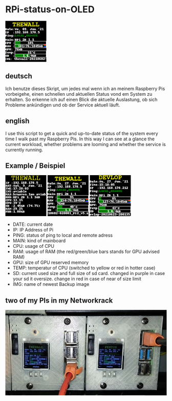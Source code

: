 # RPi-status-on-OLED

![Display](https://github.com/Starwhooper/RPi-status-on-OLED/blob/main/examples/status_thewall.png)

## deutsch
Ich benutze dieses Skript, um jedes mal wenn ich an meinem Raspberry Pis vorbeigehe, einen schnellen und aktuellen Status vond em System zu erhalten.
So erkenne ich auf einen Blick die aktuelle Auslastung, ob sich Probleme ankündigen und ob der Service aktuell läuft.

## english
I use this script to get a quick and up-to-date status of the system every time I walk past my Raspberry Pis.
In this way I can see at a glance the current workload, whether problems are looming and whether the service is currently running.

## Example / Beispiel
![Display](https://github.com/Starwhooper/RPi-status-on-OLED/blob/main/examples/before_2020-09.png)
![Display](https://github.com/Starwhooper/RPi-status-on-OLED/blob/main/examples/before_2021-06.png)
![Display](https://github.com/Starwhooper/RPi-status-on-OLED/blob/main/examples/newest.png)
* DATE: current date
* IP: IP Address of Pi
* PING: status of ping to local and remote adress
* MAIN: kind of mainboard
* CPU: usage of CPU
* RAM: usage of RAM (the red/green/blue bars stands for GPU advised RAM)
* GPU: size of GPU reserved memory
* TEMP: temperatur of CPU (switched to yellow or red in hotter case)
* SD: current used size and full size of sd card. changed in purple in case your sd it oversize. change in red in case of near of size limit
* IMG: name of newest Backup image

## two of my PIs in my Networkrack
![Raspberry Pis im Rack](https://github.com/Starwhooper/RPi-status-on-OLED/blob/main/examples/raspberrysinrack.jpg)


